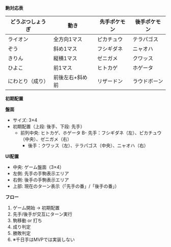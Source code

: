 **駒対応表**

| どうぶつしょうぎ | 動き | 先手ポケモン | 後手ポケモン |
|---|---|---|---|
| ライオン | 全方向1マス | ピカチュウ | テラパゴス |
| ぞう | 斜め1マス | フシギダネ | ニャオハ |
| きりん | 縦横1マス | ゼニガメ | クワッス |
| ひよこ | 前1マス | ヒトカゲ | ホゲータ |
| にわとり（成り） | 前後左右+斜め前 | リザードン | ラウドボーン |

**初期配置**


**盤面**

* サイズ: 3×4
* 初期配置（上段: 後手、下段: 先手）
  * 前列中央: ヒトカゲ、ホゲータ
    B- 先手：フシギダネ（左）、ピカチュウ（中央）、ゼニガメ（右）
    - 後手：クワッス（左）、テラパゴス（中央）、ニャオハ（右）


**UI配置**

* 中央: ゲーム盤面（3×4）
* 左側: 先手の手駒表示エリア
* 右側: 後手の手駒表示エリア
* 上部: 現在のターン表示（「先手の番」/「後手の番」）

**フロー**

1. ゲーム開始 → 初期配置
2. 先手/後手が交互にターン実行
3. 駒移動 or 打ち
4. 成り判定
5. 勝敗判定
6. ※千日手はMVPでは実装しない